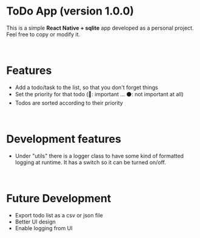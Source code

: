 # ToDo App (version 1.0.0)

This is a simple **React Native + sqlite** app developed as a personal project. Feel free to copy or modify it. 

<br /> 

# Features

- Add a todo/task to the list, so that you don't forget things
- Set the priority for that todo (🔴: important ... ⚫: not important at all)
- Todos are sorted according to their priority

<br /> 

# Development features

- Under "utils" there is a logger class to have some kind of formatted logging at runtime. It has a switch so it can be turned on/off.

<br /> 

# Future Development

- Export todo list as a csv or json file
- Better UI design
- Enable logging from UI